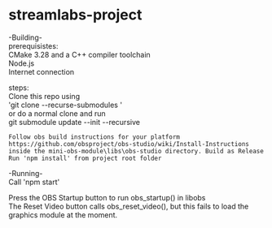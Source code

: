 # streamlabs-project
-Building-  
prerequisistes:  
    CMake 3.28 and a C++ compiler toolchain  
    Node.js  
    Internet connection  

steps:  
    Clone this repo using  
    'git clone --recurse-submodules <github-url>'  
    or do a normal clone and run  
    git submodule update --init --recursive  

    Follow obs build instructions for your platform https://github.com/obsproject/obs-studio/wiki/Install-Instructions  
    inside the mini-obs-module\libs\obs-studio directory. Build as Release  
    Run 'npm install' from project root folder  

-Running-  
Call 'npm start'  

Press the OBS Startup button to run obs_startup() in libobs  
The Reset Video button calls obs_reset_video(), but this fails to load the graphics module at the moment.  

